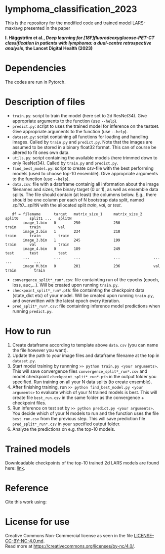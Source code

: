 # lymphoma_classification_2023
This is the repository for the modified code and trained model LARS-max/avg presented in the paper

**I. Häggström et al., _Deep learning for [18F]fluorodeoxyglucose-PET-CT classification in patients with lymphoma: a dual-centre retrospective analysis_, the Lancet Digital Health (2023)**

# Dependencies
The codes are run in Pytorch.

# Description of files
* `train.py`: script to train the model (here set to 2d ResNet34). Give appropriate arguments to the function (use `--help`).
* `predict.py`: script to uses the trained model for inference on the testset. Give appropriate arguments to the function (use `--help`).
* `dataset.py`: script containing all functions for loading and handling images. Called by `train.py` and `predict.py`. Note that the images are assumed to be stored in a binary float32 format. This can of course be altered to fit ones own data.
* `utils.py`: script containing the available models (here trimmed down to only ResNet34). Called by `train.py` and `predict.py`.
* `find_best_model.py`: script to create csv-file with the best performing models (used to choose top-10 ensemble). Give appropriate arguments to the function (use `--help`).
* `data.csv`: file with a dataframe containig all information about the image filenames and sizes, the binary target (0 or 1), as well as ensemble data splits. The file should contain (at least) the columnns below. E.g., there should be one column per each of N bootstrap data split, named _split0_..._splitN_ with the allocated split _train_, _val_, or _test_.
```
   df = filename      target   matrix_size_1     matrix_size_2     split0     split1 ...   splitN
        image_1.bin   0        250               250               train      train        val
        image_2.bin   1        234               210               train      train        train
        image_3.bin   1        245               199               train      val          train
        image_4.bin   0        189               249               test       test         test
        ...           ...      ...               ...               ...        ...          ...
        image_M.bin   0        201               236               val        train        train
```
* `convergence_split*_run*.csv`: file containting run of the epochs (epoch, loss, auc,...). Will be created upon running `train.py`.
* `checkpoint_split*_run*.pth`: file containting the checkpoint data (state_dict etc) of your model. Will be created upon running `train.py`, and overwritten with the latest epoch every iteration.
* `pred_split*_run*.csv`: file containting inference model predictions when running `predict.py`.

# How to run
1. Create dataframe according to template above `data.csv` (you can name the file however you want).
2. Update the path to your image files and dataframe filename at the top in `dataset.py`.
3. Start model training by runnning `>> python train.py <your arguments>`. This will save convergence files `convergence_split*_run*.csv` and model checkpoint `checkpoint_split*_run*.pth` in the output folder you specified. Run training on all your N data splits (to create ensemble).
4. After finishing training, run `>> python find_best_model.py <your arguments>` to evaluate which of your N trained models is best. This will create file `best_run.csv` in the same folder as the convergence + checkpoint files.
5. Run inference on test set by `>> python predict.py <your arguments>`. You decide which of your N models to run and the function uses the file `best_run.csv` from the previous step. This will save prediction file `pred_split*_run*.csv` in your specified output folder.
6. Analyze the predictions on e.g. the top-10 models.

# Trained models
Downloadable checkpoints of the top-10 trained 2d LARS models are found here: [link](https://drive.google.com/drive/folders/1ObjxwcrKxtS3VubS8oOfCxGOPvHXmIaA?usp=sharing).

# Reference
Cite this work using:

# License for use
Creative Commons Non-Commercial license as seen in the file [LICENSE-CC-BY-NC-4.0.md](LICENSE-CC-BY-NC-4.0.md).\
Read more at https://creativecommons.org/licenses/by-nc/4.0/.
